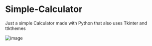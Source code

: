 # Simple-Calculator
Just a simple Calculator made with Python that also uses Tkinter and ttkthemes



![image](https://github.com/user-attachments/assets/cc6cfee3-2d3d-4109-9bd5-21bb866a46d3)
